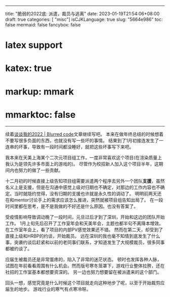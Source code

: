 
---
title: "脆弱的2022底: 派遣，裁员与逃离"
date: 2023-01-19T21:54:06+08:00
draft: true 
categories: [ "misc"]
isCJKLanguage: true
slug: "5664e986"
toc: false
mermaid: false
fancybox: false
# latex support
# katex: true
# markup: mmark
# mmarktoc: false 
---

续着[谈谈我的2022 | Blurred code](/misc/81827c32/)文章继续写吧。
本来在做年终总结的时候想着不要写很多负面的东西，也就没有写一些坏的事情。
结果到了1月初接连发生了一连串的坏事，导致有一段时间都没睡好，就把这些坏事写下来吧。

我本来在天美上海某个二次元项目组工作，一度非常喜欢这个项目(在渲染质量上我认为是领先许多市面上的游戏的)。
尽管作为校招新人加入这个项目半年，这期间内也努力的做了一些贡献。

十二月初的时候直接上级告知项目组需要派遣两个程序去另外一个团队**支援**，虽然名义上是支援，但是在沟通中感觉上级对归期也不确定，对那边的工作内容也不确定。当时就隐约觉得，没有归期的支援也许就是永久性的调动了。
明明前两天还在和mentor讨论手上的需求应该怎么推进，突然就被项目组告知出局了。
在一段时间里都在思考，是不是我做的不好还是什么原因。也没有答案了。

受疫情影响导致调动晚了一段时间，元旦过后才到了深圳，开始和这边的团队开始工作。
1月上旬先后召开了工作室年会和天美年会，主题也都半句不离降本增效。
在工作室年会上，看了项目的内部PV感觉效果还不错。
然而在第二天，却受到了直接上级和HRBP的约谈，开始裁员。
远在深圳的我也毫不知情到底发生了什么事，突袭约谈后赶紧和以前的老同事们联系，才知道发生了大规模裁员，很多同事都被约谈了。

应届生被裁员还是非常蛋疼的，陷入了非常的迷茫状态。
顿时也发挥各种人脉，试图在年前看看周围有什么机会。然而版号寒冬笼罩下，游戏行业整体拉胯，还在社招的工作室基本都想要资深的。
另一边也努力想要留在被派遣来的这个部门。

回头一想，感觉究竟是什么时候这个项目就走向这种地步了呢，以至于开始裁剪应届生的地步。
游戏行业的寒气有点寒冷呀。